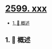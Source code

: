 # [2599. xxx](https://github.com/Tdahuyou/TNotes.leetcode/tree/main/notes/2599.%20xxx)

<!-- region:toc -->

- [1. 📝 概述](#1--概述)

<!-- endregion:toc -->

## 1. 📝 概述
